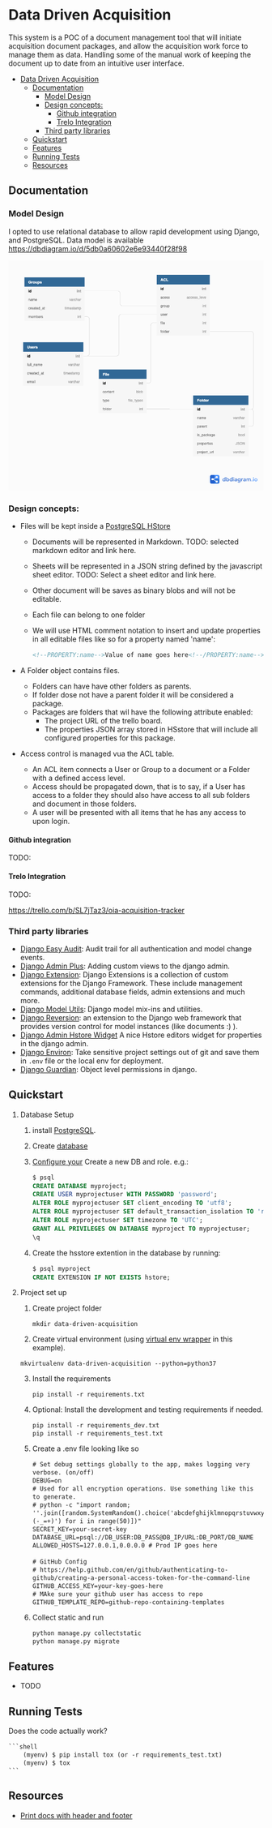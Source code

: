 # Data Driven Acquisition

This system is a POC of a document management tool that will initiate acquisition document packages, and allow the acquisition work force to manage them as data. Handling some of the manual work of keeping the document up to date from an intuitive user interface.

- [Data Driven Acquisition](#data-driven-acquisition)
  - [Documentation](#documentation)
    - [Model Design](#model-design)
    - [Design concepts:](#design-concepts)
      - [Github integration](#github-integration)
      - [Trelo Integration](#trelo-integration)
    - [Third party libraries](#third-party-libraries)
  - [Quickstart](#quickstart)
  - [Features](#features)
  - [Running Tests](#running-tests)
  - [Resources](#resources)


## Documentation

### Model Design

I opted to use relational database to allow rapid development using Django, and PostgreSQL.  Data model is available https://dbdiagram.io/d/5db0a60602e6e93440f28f98

![data model](https://github.com/adam-grandt-tts/data-driven-acquisition/blob/master/docs/images/data_model.png)

### Design concepts:

- Files will be kept inside a [PostgreSQL HStore](https://www.postgresql.org/docs/9.0/hstore.html)
  - Documents will be represented in Markdown. TODO: selected markdown editor and link here.
  - Sheets will be represented in a JSON string defined by the javascript sheet editor. TODO: Select a sheet editor and link here.
  - Other document will be saves as binary blobs and will not be editable.
  - Each file can belong to one folder
  - We will use HTML comment notation to insert and update properties in all editable files like so for a property named 'name':

    ```html
    <!--PROPERTY:name-->Value of name goes here<!--/PROPERTY:name-->
    ```

- A Folder object contains files.
  - Folders can have have other folders as parents.
  - If folder dose not have a parent folder it will be considered a package.
  - Packages are folders that wil have the following attribute enabled:
    - The project URL of the trello board.
    - The properties JSON array stored in HSstore that will include all configured properties for this package.
- Access control is managed vua the ACL table.
  - An ACL item connects a User or Group to a document or a Folder with a defined access level.
  - Access should be propagated down, that is to say, if a User has access to a folder they should also have access to all sub folders and document in those folders.
  - A user will be presented with all items that he has any access to upon login.

#### Github integration 

TODO:

#### Trelo Integration 

TODO: 

https://trello.com/b/SL7jTaz3/oia-acquisition-tracker

### Third party libraries

- [Django Easy Audit](https://github.com/soynatan/django-easy-audit): Audit trail for all authentication and model change events.
- [Django Admin Plus](https://github.com/jsocol/django-adminplus): Adding custom views to the django admin.
- [Django Extension](https://django-extensions.readthedocs.io/en/latest/): Django Extensions is a collection of custom extensions for the Django Framework. These include management commands, additional database fields, admin extensions and much more.
- [Django Model Utils](https://django-model-utils.readthedocs.io/en/latest/): Django model mix-ins and utilities.
- [Django Reversion](https://django-reversion.readthedocs.io/en/stable/): an extension to the Django web framework that provides version control for model instances (like documents :) ).
- [Django Admin Hstore Widget](https://github.com/PokaInc/django-admin-hstore-widget) A nice Hstore editors widget for properties in the django admin.
- [Django Environ](https://github.com/joke2k/django-environ): Take sensitive project settings out of git and save them in `.env` file or the local env for deployment.
- [Django Guardian](https://github.com/django-guardian/django-guardian): Object level permissions in django.

## Quickstart

1. Database Setup
   1. install [PostgreSQL](https://www.postgresql.org/docs/9.3/tutorial-install.html).
   2. Create [database](https://www.postgresql.org/docs/9.0/sql-createdatabase.html)
   3. [Configure your](https://www.digitalocean.com/community/tutorials/how-to-use-postgresql-with-your-django-application-on-ubuntu-14-04) Create a new DB and role. e.g.:

        ```sql
        $ psql
        CREATE DATABASE myproject;
        CREATE USER myprojectuser WITH PASSWORD 'password';
        ALTER ROLE myprojectuser SET client_encoding TO 'utf8';
        ALTER ROLE myprojectuser SET default_transaction_isolation TO 'read committed';
        ALTER ROLE myprojectuser SET timezone TO 'UTC';
        GRANT ALL PRIVILEGES ON DATABASE myproject TO myprojectuser;
        \q
        ```

    4. Create the hsstore extention in the database by running:

        ```sql
        $ psql myproject
        CREATE EXTENSION IF NOT EXISTS hstore;
        ```


2. Project set up
   1. Create project folder

        ```shell
        mkdir data-driven-acquisition
        ```

   2. Create virtual environment (using [virtual env wrapper](https://virtualenvwrapper.readthedocs.io/en/latest/install.html) in this example).

    ```shell
    mkvirtualenv data-driven-acquisition --python=python37
    ```

   3. Install the requirements

        ```shell
        pip install -r requirements.txt
        ```

   4. Optional: Install the development and testing requirements if needed.

        ```shell
        pip install -r requirements_dev.txt
        pip install -r requirements_test.txt
        ```

   5. Create a .env file looking like so
  
        ```shell
        # Set debug settings globally to the app, makes logging very verbose. (on/off)
        DEBUG=on
        # Used for all encryption operations. Use something like this to generate.
        # python -c "import random; ''.join([random.SystemRandom().choice('abcdefghijklmnopqrstuvwxyz0123456789!@#$%^&*(-_=+)') for i in range(50)])"
        SECRET_KEY=your-secret-key
        DATABASE_URL=psql://DB_USER:DB_PASS@DB_IP/URL:DB_PORT/DB_NAME
        ALLOWED_HOSTS=127.0.0.1,0.0.0.0 # Prod IP goes here
        
        # GitHub Config
        # https://help.github.com/en/github/authenticating-to-github/creating-a-personal-access-token-for-the-command-line
        GITHUB_ACCESS_KEY=your-key-goes-here
        # MAke sure your github user has access to repo 
        GITHUB_TEMPLATE_REPO=github-repo-containing-templates

        ```

    1. Collect static and run

        ```shell
        python manage.py collectstatic
        python manage.py migrate
        ```

## Features

* TODO

## Running Tests

Does the code actually work?

    ```shell
        (myenv) $ pip install tox (or -r requirements_test.txt)
        (myenv) $ tox
    ```

## Resources 

- [Print docs with header and footer](https://medium.com/@Idan_Co/the-ultimate-print-html-template-with-header-footer-568f415f6d2a)